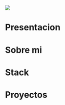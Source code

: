 
<h1 aling="center">
    <img src="https://readme-typing-svg.herokuapp.com/?font=Fira%20Code&size=35&center=true&vCenter=true&width=500&height=70&duration=4000&lines=Hola!+%F0%9F%91%8B;+Soy+Farid+Bustos!;" />
</h1>



<h1>Presentacion</h1>
<h1>Sobre mi</h1>
<h1>Stack</h1>
<h1>Proyectos</h1>
